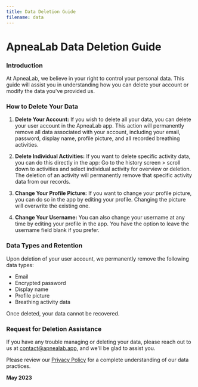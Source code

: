 ```yaml
---
title: Data Deletion Guide
filename: data
--- 
```


# ApneaLab Data Deletion Guide

### Introduction

At ApneaLab, we believe in your right to control your personal data. 
This guide will assist you in understanding how you can delete your account or modify the data you've provided us.

### How to Delete Your Data
1. **Delete Your Account:** If you wish to delete all your data, you can delete your user account in the ApneaLab app. 
This action will permanently remove all data associated with your account, including your email, password, display name, 
profile picture, and all recorded breathing activities.

2. **Delete Individual Activities:** If you want to delete specific activity data, you can do this directly in the app: 
Go to the history screen > scroll down to activities and select individual activity for overview or deletion. 
The deletion of an activity will permanently remove that specific activity data from our records.

3. **Change Your Profile Picture:** If you want to change your profile picture, you can do so in the app by editing your profile. 
Changing the picture will overwrite the existing one.

4. **Change Your Username:** You can also change your username at any time by editing your profile in the app. 
You have the option to leave the username field blank if you prefer.

### Data Types and Retention
Upon deletion of your user account, we permanently remove the following data types:

* Email
* Encrypted password
* Display name
* Profile picture
* Breathing activity data

Once deleted, your data cannot be recovered. 

### Request for Deletion Assistance
If you have any trouble managing or deleting your data, please reach out to us at contact@apnealab.app, 
and we'll be glad to assist you.

Please review our [Privacy Policy](https://apnealab.github.io/apnealab-docs/privacy) for a complete understanding of our data practices.

**May 2023**
